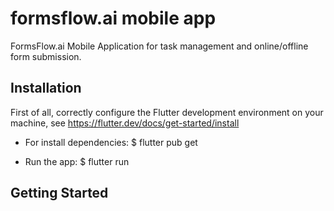 # formsflow.ai mobile app

FormsFlow.ai Mobile Application for task management and online/offline form submission.

## Installation

First of all, correctly configure the Flutter development environment on your machine,
see https://flutter.dev/docs/get-started/install

- For install dependencies:
  $ flutter pub get

- Run the app:
  $ flutter run


## Getting Started





